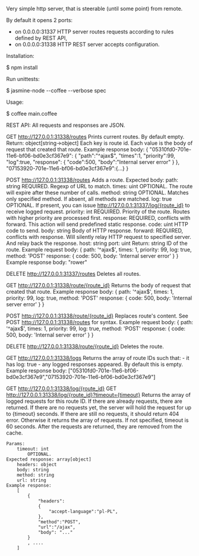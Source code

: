 Very simple http server, that is steerable (until some point) from remote.

By default it opens 2 ports:
- on 0.0.0.0:31337 HTTP server routes requests according to rules defined by REST API,
- on 0.0.0.0:31338 HTTP REST server accepts configuration.

Installation:

$ npm install

Run unittests:

$ jasmine-node --coffee --verbose spec

Usage:

$ coffee main.coffee

REST API:
All requests and responses are JSON.

GET http://127.0.0.1:31338/routes
    Prints current routes. By default empty.
    Return: object[string->object]
        Each key is route id.
        Each value is the body of request that created that route.
    Example response body:
        {
            "05310fd0-701e-11e6-bf06-bd0e3cf367e9":
            {
                "path":"^ajax$",
                "times":1,
                "priority":99,
                "log":true,
                "response":
                {
                    "code":500,
                    "body":"Internal server error"
                }
            },
            "07153920-701e-11e6-bf06-bd0e3cf367e9":{...}
       }

POST http://127.0.0.1:31338/routes
    Adds a route.
    Expected body:
        path: string
            REQUIRED. Regexp of URL to match.
        times: uint
            OPTIONAL. The route will expire after these number of calls.
        method:  string
            OPTIONAL. Matches only specified method. If absent, all methods are matched.
        log: true
            OPTIONAL. If present, you can issue http://127.0.0.1:31337/log/{route_id} to receive logged request.
        priority: int
            REQUIRED. Priority of the route. Routes with higher priority are processed first.
        response:
            REQUIRED, conflicts with forward.
            This action will send predefined static response.
            code: uint
                HTTP code to send.
            body: string
                Body of HTTP response.
        forward:
            REQUIRED, conflicts with response.
            Will silently relay HTTP request to specified server. And relay back the response.
            host: string
            port: uint
    Return: string
        ID of the route.
    Example request body:
        {
            path: '^ajax$',
            times: 1,
            priority: 99,
            log: true,
            method: 'POST'
            response:
            {
                code: 500,
                body: 'Internal server error'
            }
        }
    Example response body:
        "rower"

DELETE http://127.0.0.1:31337/routes
    Deletes all routes.

GET http://127.0.0.1:31338/route/{route_id}
    Returns the body of request that created that route.
    Example response body:
        {
            path: '^ajax$',
            times: 1,
            priority: 99,
            log: true,
            method: 'POST'
            response:
            {
                code: 500,
                body: 'Internal server error'
            }
        }

POST http://127.0.0.1:31338/route/{route_id}
    Replaces route's content. See POST http://127.0.0.1:31338/routes for syntax.
    Example request body:
        {
            path: '^ajax$',
            times: 1,
            priority: 99,
            log: true,
            method: 'POST'
            response:
            {
                code: 500,
                body: 'Internal server error'
            }
        }

DELETE http://127.0.0.1:31338/route/{route_id}
    Deletes the route.

GET http://127.0.0.1:31338/logs
    Returns the array of route IDs such that:
    - it has log: true
    - any logged responses appeared.
    By default this is empty.
    Example response body:
        ["05310fd0-701e-11e6-bf06-bd0e3cf367e9","07153920-701e-11e6-bf06-bd0e3cf367e9"]

GET http://127.0.0.1:31338/log/{route_id}
GET http://127.0.0.1:31338/log/{route_id}?timeout={timeout}
    Returns the array of logged requests for this route ID.
    If there are already requests, there are returned.
    If there are no requests yet, the server will hold the request for up to {timeout} seconds.
    If there are still no requests, it should return 404 error.
    Otherwise it returns the array of requests.
    If not specified, timeout is 60 seconds.
    After the requests are returned, they are removed from the cache.

    Params:
        timeout: int
            OPTIONAL.
    Expected response: array[object]
        headers: object
        body: string
        method: string
        url: string
    Example response:
        [
            {
                "headers":
                {
                    "accept-language":"pl-PL",
                },
                "method":"POST",
                "url":"/ajax",
                "body": "..."
            }
            , ....
        ]
